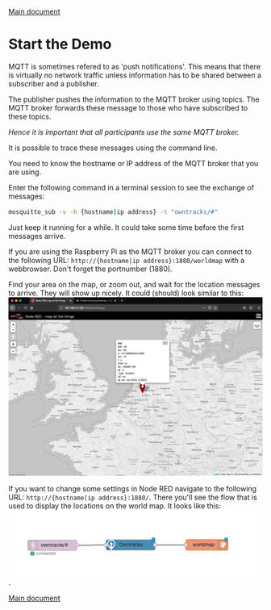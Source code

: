 [Main document](README.md)
# Start the Demo

MQTT is sometimes refered to as 'push notifications'. This means that there is virtually no network traffic unless information has to be shared between a subscriber and a publisher.

The publisher pushes the information to the MQTT broker using topics. The MQTT broker forwards these message to those who have subscribed to these topics.

*Hence it is important that all participants use the same MQTT broker.*

It is possible to trace these messages using the command line.

You need to know the hostname or IP address of the MQTT broker that you are using.

Enter the following command in a terminal session to see the exchange of messages:

```bash
mosquitto_sub -v -h {hostname|ip address} -t "owntracks/#"
```

Just keep it running for a while. It could take some time before the first messages arrive.
 
If you are using the Raspberry Pi as the MQTT broker you can connect to the following URL: `http://{hostname|ip address}:1880/worldmap` with a webbrowser. Don't forget the portnumber (1880).

Find your area on the map, or zoom out, and wait for the location messages to arrive. They will show up nicely. It could (should) look similar to this:
![](images/Node-RED_map_all_the_things.png)

If you want to change some settings in Node RED navigate to the following URL: `http://{hostname|ip address}:1880/`. There you'll see the flow that is used to display the locations on the world map. It looks like this: ![](images/Node-RED-flow.png).

[Main document](README.md)
